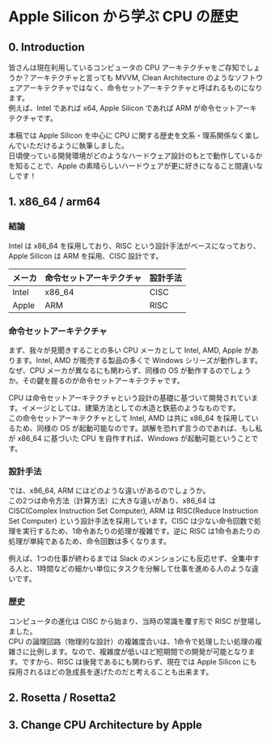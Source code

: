 # Apple Silicon から学ぶ CPU の歴史

## 0. Introduction
皆さんは現在利用しているコンピュータの CPU アーキテクチャをご存知でしょうか？アーキテクチャと言っても MVVM, Clean Architecture のようなソフトウェアアーキテクチャではなく、命令セットアーキテクチャと呼ばれるものになります。  
例えば、Intel であれば x64, Apple Silicon であれば ARM が命令セットアーキテクチャです。

本稿では Apple Silicon を中心に CPU に関する歴史を文系・理系関係なく楽しんでいただけるように執筆しました。  
日頃使っている開発環境がどのようなハードウェア設計のもとで動作しているかを知ることで、Apple の素晴らしいハードウェアが更に好きになること間違いなしです！

## 1. x86_64 / arm64
### 結論
Intel は x86_64 を採用しており、RISC という設計手法がベースになっており、Apple Silicon は ARM を採用、CISC 設計です。

|  メーカ  |  命令セットアーキテクチャ  |  設計手法  |
| ---- | ---- | ---- |
|  Intel  |  x86_64  |  CISC  |
|  Apple  |  ARM  |  RISC  |

### 命令セットアーキテクチャ
まず、我々が見聞きすることの多い CPU メーカとして Intel, AMD, Apple があります。Intel, AMD が販売する製品の多くで Windows シリーズが動作します。なぜ、CPU メーカが異なるにも関わらず、同様の OS が動作するのでしょうか。その鍵を握るのが命令セットアーキテクチャです。

CPU は命令セットアーキテクチャという設計の基礎に基づいて開発されています。イメージとしては、建築方法としての木造と鉄筋のようなものです。  
この命令セットアーキテクチャとして Intel, AMD は共に x86_64 を採用しているため、同様の OS が起動可能なのです。誤解を恐れず言うのであれば、もし私が x86_64 に基づいた CPU を自作すれば、Windows が起動可能ということです。

### 設計手法
では、x86_64, ARM にはどのような違いがあるのでしょうか。  
この2つは命令方法（計算方法）に大きな違いがあり、x86_64 は CISC(Complex Instruction Set Computer), ARM は RISC(Reduce Instruction Set Computer) という設計手法を採用しています。CISC は少ない命令回数で処理を実行するため、1命令あたりの処理が複雑です。逆に RISC は1命令あたりの処理が単純であるため、命令回数は多くなります。

例えば、1つの仕事が終わるまでは Slack のメンションにも反応せず、全集中する人と、1時間などの細かい単位にタスクを分解して仕事を進める人のような違いです。

### 歴史
コンピュータの進化は CISC から始まり、当時の常識を覆す形で RISC が登場しました。  
CPU の論理回路（物理的な設計）の複雑度合いは、1命令で処理したい処理の複雑さに比例します。なので、複雑度が低いほど短期間での開発が可能となります。ですから、RISC は後発であるにも関わらず、現在では Apple Silicon にも採用されるほどの急成長を遂げたのだと考えることも出来ます。

## 2. Rosetta / Rosetta2 

## 3. Change CPU Architecture by Apple

